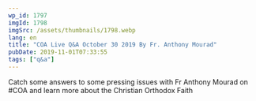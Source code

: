 ```yaml
---
wp_id: 1797
imgId: 1798
imgSrc: /assets/thumbnails/1798.webp
lang: en
title: "COA Live Q&A October 30 2019 By Fr. Anthony Mourad"
pubDate: 2019-11-01T07:33:55
tags: ["q&a"]
---
```


<!-- page: 6 -->

<p>Catch some answers to some pressing issues with Fr Anthony Mourad on #COA and learn more about the Christian Orthodox Faith</p>
